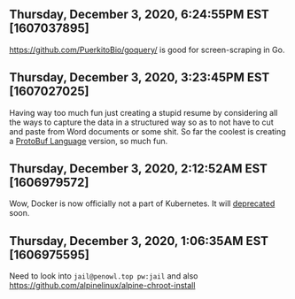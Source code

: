 ## Thursday, December 3, 2020, 6:24:55PM EST [1607037895]

<https://github.com/PuerkitoBio/goquery/> is good for screen-scraping in
Go.

## Thursday, December 3, 2020, 3:23:45PM EST [1607027025]

Having way too much fun just creating a stupid resume by considering all
the ways to capture the data in a structured way so as to not have to
cut and paste from Word documents or some shit. So far the coolest is
creating a [ProtoBuf
Language](https://developers.google.com/protocol-buffers/docs/proto3)
version, so much fun.

## Thursday, December 3, 2020, 2:12:52AM EST [1606979572]

Wow, Docker is now officially not a part of Kubernetes. It will
[deprecated](https://github.com/kubernetes/enhancements/tree/master/keps/sig-node/1985-remove-dockershim) soon.

## Thursday, December 3, 2020, 1:06:35AM EST [1606975595]

Need to look into `jail@penowl.top pw:jail` and also
<https://github.com/alpinelinux/alpine-chroot-install>

